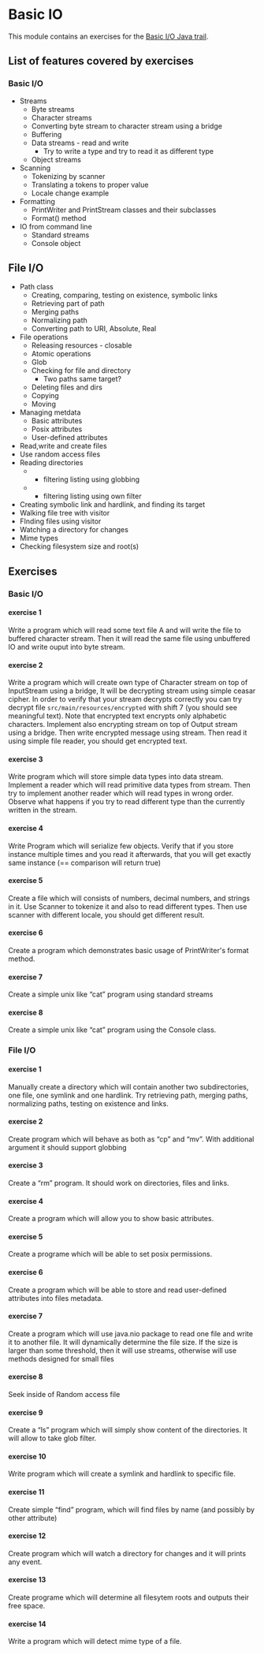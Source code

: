 # Basic IO

This module contains an exercises for the [Basic I/O Java trail](https://docs.oracle.com/javase/tutorial/essential/io/index.html).

## List of features covered by exercises

### Basic I/O

* Streams
  * Byte streams
  * Character streams
  * Converting byte stream to character stream using a bridge
  * Buffering
  * Data streams - read and write
     * Try to write a type and try to read it as different type
  * Object streams
* Scanning
  * Tokenizing by scanner
  * Translating a tokens to proper value
  * Locale change example
* Formatting
  * PrintWriter and PrintStream classes and their subclasses
  * Format() method
* IO from command line
  * Standard streams
  * Console object

## File I/O
* Path class
  * Creating, comparing, testing on existence, symbolic links
  * Retrieving part of path
  * Merging paths
  * Normalizing path
  * Converting path to URI, Absolute, Real
* File operations
  * Releasing resources - closable
  * Atomic operations
  * Glob
  * Checking for file and directory
    * Two paths same target?
  * Deleting files and dirs
  * Copying
  * Moving
* Managing metdata
  * Basic attributes
  * Posix attributes
  * User-defined attributes
* Read,write and create files
* Use random access files
* Reading directories
  * + filtering listing using globbing
  * + filtering listing using own filter
* Creating symbolic link and hardlink, and finding its target
* Walking file tree with visitor
* FInding files using visitor
* Watching a directory for changes
* Mime types
* Checking filesystem size and root(s)

## Exercises

### Basic I/O

#### exercise 1
Write a program which will read some text file A and will write the file to buffered character stream. Then it will read the same file using
unbuffered IO and write ouput into byte stream.

#### exercise 2
Write a program which will create own type of Character stream on top of InputStream using a bridge, It will be decrypting stream using simple ceasar cipher.
In order to verify that your stream decrypts correctly you can try decrypt file `src/main/resources/encrypted` with shift 7 (you should see meaningful text).
Note that encrypted text encrypts only alphabetic characters.
Implement also encrypting stream on top of Output stream using a bridge. Then write encrypted message using stream. Then read it using simple file reader, you should get encrypted text.

#### exercise 3
Write program which will store simple data types into data stream. Implement a reader which will read primitive data types from stream.
 Then try to implement another reader which will read types in wrong order. Observe what happens if you try to read different type than the currently written in the stream.

#### exercise 4
Write Program which will serialize few objects. Verify that if you store instance multiple times and you read it afterwards,
 that you will get exactly same instance (== comparison will return true)

#### exercise 5
Create a file which will consists of numbers, decimal numbers, and strings in it.
 Use Scanner to tokenize it and also to read different types. Then use scanner with different locale, you should get different result.

#### exercise 6
Create a program which demonstrates basic usage of PrintWriter's format method.

#### exercise 7
Create a simple unix like “cat” program using standard streams

#### exercise 8
Create a simple unix like “cat” program using the Console class.

### File I/O

#### exercise 1
Manually create a directory which will contain another two subdirectories, one file, one symlink and one hardlink.
Try retrieving path, merging paths, normalizing paths, testing on existence and links.

#### exercise 2
Create program which will behave as both as “cp” and “mv”. With additional argument it should support globbing

#### exercise 3
Create a “rm” program. It should work on directories, files and links.

#### exercise 4
Create a program which will allow you to show basic attributes.

#### exercise 5
Create a programe which will be able to set posix permissions.

#### exercise 6
Create a program which will be able to store and read user-defined attributes into files metadata.

#### exercise 7
Create a program which will use java.nio package to read one file and write it to another file.
It will dynamically determine the file size. If the size is larger than some threshold,
 then it will use streams, otherwise will use methods designed for small files

#### exercise 8
Seek inside of Random access file

#### exercise 9
Create a “ls” program which will simply show content of the directories. It will allow to take glob filter.

#### exercise 10
Write program which will create a symlink and hardlink to specific file.

#### exercise 11
Create simple “find” program, which will find files by name (and possibly by other attribute)

#### exercise 12
Create program which will watch a directory for changes and it will prints any event.

#### exercise 13
Create programe which will determine all filesytem roots and outputs their free space.

#### exercise 14
Write a program which will detect mime type of a file.

